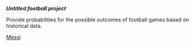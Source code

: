 ***Untitled football project***

Provide probabilities for the possible outcomes of football games based on historical data.

[Messi](http://i.imgur.com/9S6jdyX.gif)
